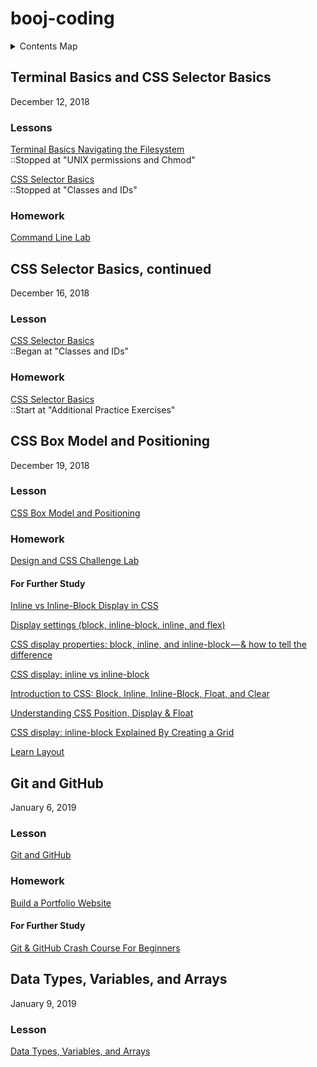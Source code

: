 # booj-coding

<details>
  <summary>Contents Map</summary>
  <ol>
    <li><a href="#terminal-basics-and-css-selector-basics">Terminal Basics and CSS Selector Basics</a></li>    
    <li><a href="#css-selector-basics-continued">CSS Selector Basics, continued</a></li>
    <li><a href="#css-box-model-and-positioning">CSS Box Model and Positioning</a></li>
    <li><a href="#git-and-github">Git and GitHub</a></li>
    <li><a href="#data-types-variables-and-arrays">Data Types, Variables, and Arrays</a></li>
  </ol>
</details>



## Terminal Basics and CSS Selector Basics
December 12, 2018

### Lessons
[Terminal Basics Navigating the Filesystem](https://github.com/micahwierenga/terminal-basics-navigating-the-filesystem/)<br>
::Stopped at "UNIX permissions and Chmod"

[CSS Selector Basics](https://github.com/micahwierenga/css-selector-basics/)<br>
::Stopped at "Classes and IDs"

### Homework
[Command Line Lab](https://github.com/micahwierenga/command-line-lab/)


## CSS Selector Basics, continued
December 16, 2018

### Lesson
[CSS Selector Basics](https://github.com/micahwierenga/css-selector-basics/)<br>
::Began at "Classes and IDs"

### Homework
[CSS Selector Basics](https://github.com/micahwierenga/css-selector-basics/)<br>
::Start at "Additional Practice Exercises"


## CSS Box Model and Positioning
December 19, 2018

### Lesson
[CSS Box Model and Positioning](https://github.com/micahwierenga/css-box-model-and-positioning/)

### Homework
[Design and CSS Challenge Lab](https://github.com/micahwierenga/design-and-css-challenge-lab/)

#### For Further Study
[Inline vs Inline-Block Display in CSS](https://alligator.io/css/display-inline-vs-inline-block/)

[Display settings (block, inline-block, inline, and flex)](https://www.youtube.com/watch?v=02EDOT5xYQk)

[CSS display properties: block, inline, and inline-block — & how to tell the difference](https://medium.com/@DaphneWatson/css-display-properties-block-inline-and-inline-block-how-to-tell-the-difference-7d3a1e6e3051)

[CSS display: inline vs inline-block](https://stackoverflow.com/questions/9189810/css-display-inline-vs-inline-block)

[Introduction to CSS: Block, Inline, Inline-Block, Float, and Clear](https://www.youtube.com/watch?v=kYQomYe9ejU)

[Understanding CSS Position, Display & Float](https://medium.com/@mautayro/understanding-css-position-display-float-87f9727334b2)

[CSS display: inline-block Explained By Creating a Grid](https://www.youtube.com/watch?v=I3zAKyLRciU)

[Learn Layout](http://learnlayout.com/)


## Git and GitHub
January 6, 2019

### Lesson
[Git and GitHub](https://github.com/micahwierenga/git-and-github/)

### Homework
[Build a Portfolio Website](https://github.com/micahwierenga/build-a-website)

#### For Further Study

[Git & GitHub Crash Course For Beginners](https://www.youtube.com/watch?v=SWYqp7iY_Tc&t=1632s)


## Data Types, Variables, and Arrays
January 9, 2019

### Lesson
[Data Types, Variables, and Arrays](https://github.com/micahwierenga/js-data-types/)
